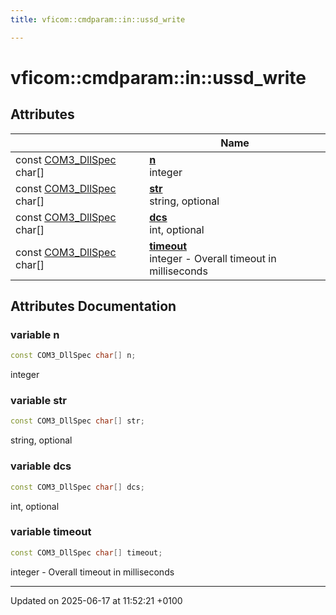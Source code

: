 ```yaml
---
title: vficom::cmdparam::in::ussd_write

---
```


# vficom::cmdparam::in::ussd_write



## Attributes

|                | Name           |
| -------------- | -------------- |
| const [COM3_DllSpec](libcom3_8h.md#define-com3-dllspec) char[] | **[n](namespacevficom_1_1cmdparam_1_1in_1_1ussd__write.md#variable-n)** <br>integer  |
| const [COM3_DllSpec](libcom3_8h.md#define-com3-dllspec) char[] | **[str](namespacevficom_1_1cmdparam_1_1in_1_1ussd__write.md#variable-str)** <br>string, optional  |
| const [COM3_DllSpec](libcom3_8h.md#define-com3-dllspec) char[] | **[dcs](namespacevficom_1_1cmdparam_1_1in_1_1ussd__write.md#variable-dcs)** <br>int, optional  |
| const [COM3_DllSpec](libcom3_8h.md#define-com3-dllspec) char[] | **[timeout](namespacevficom_1_1cmdparam_1_1in_1_1ussd__write.md#variable-timeout)** <br>integer - Overall timeout in milliseconds  |



## Attributes Documentation

### variable n

```cpp
const COM3_DllSpec char[] n;
```

integer 

### variable str

```cpp
const COM3_DllSpec char[] str;
```

string, optional 

### variable dcs

```cpp
const COM3_DllSpec char[] dcs;
```

int, optional 

### variable timeout

```cpp
const COM3_DllSpec char[] timeout;
```

integer - Overall timeout in milliseconds 




-------------------------------

Updated on 2025-06-17 at 11:52:21 +0100